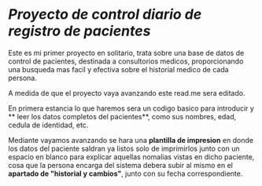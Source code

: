 # *Proyecto de control diario de registro de pacientes*

 Este es mi primer proyecto en solitario, trata sobre una base de datos de control de pacientes, destinada a consultorios medicos, proporcionando una busqueda mas facil y efectiva sobre el historial medico de cada persona.
 
  A medida de que el proyecto vaya avanzando este read.me sera editado.
  
  En primera estancia lo que haremos sera un codigo basico para introducir y ** leer los datos completos del pacientes**, como sus nombres, edad, cedula de identidad, etc.
  
   Mediante vayamos avanzando se hara una **plantilla de impresion** en donde los datos del paciente saldran ya listos solo de imprimirlos junto con un espacio en blanco para explicar aquellas nomalias vistas en dicho paciente, cosa que la persona encarga del sistema debera subir al mismo en el **apartado de "historial y cambios"**, junto con su fecha correspondiente.
